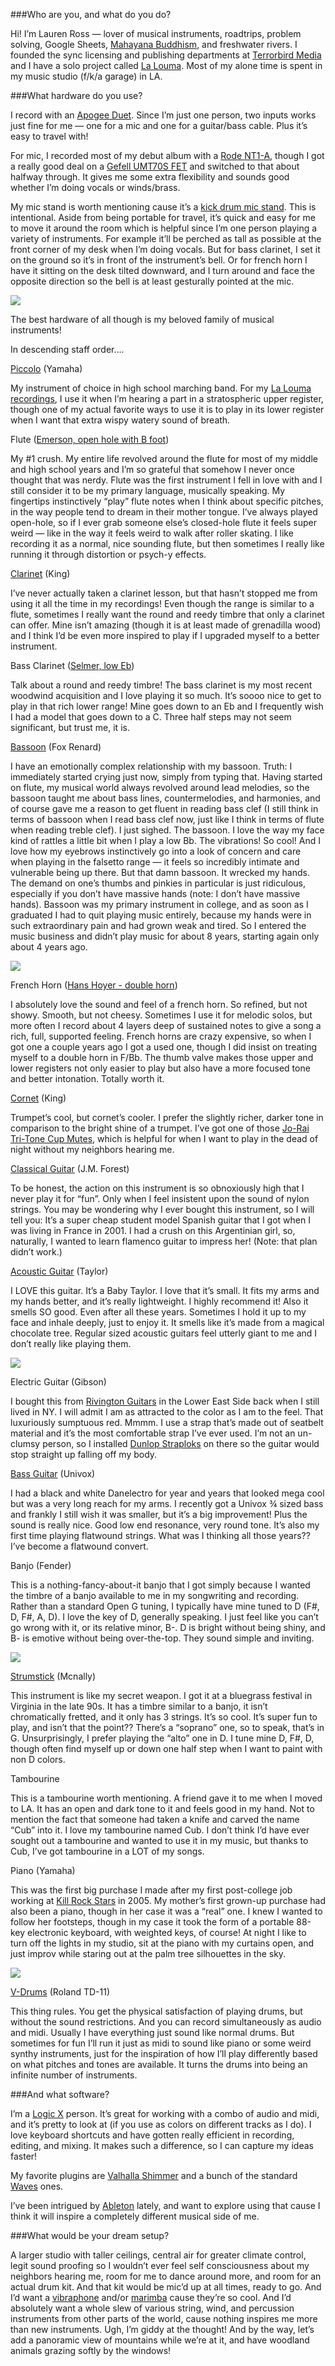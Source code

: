 ###Who are you, and what do you do?

Hi! I’m Lauren Ross — lover of musical instruments, roadtrips, problem solving, Google Sheets, [Mahayana Buddhism](https://www.britannica.com/topic/Mahayana), and freshwater rivers. I founded the sync licensing and publishing departments at [Terrorbird Media](https://terrorbird.com/licensing) and I have a solo project called [La Louma](https://www.lalouma.com/).  Most of my alone time is spent in my music studio (f/k/a garage) in LA.


###What hardware do you use?

I record with an [Apogee Duet](http://www.apogeedigital.com/products/duet). Since I’m just one person, two inputs works just fine for me — one for a mic and one for a guitar/bass cable.  Plus it’s easy to travel with!

For mic, I recorded most of my debut album with a [Rode NT1-A](http://www.rode.com/microphones/nt1-a), though I got a really good deal on a [Gefell UMT70S FET](https://reverb.com/item/6485227-gefell-umt-70s-fet) and switched to that about halfway through. It gives me some extra flexibility and sounds good whether I’m doing vocals or winds/brass.

My mic stand is worth mentioning cause it’s a [kick drum mic stand](https://www.sweetwater.com/store/detail/MicStdDeskBm--on-stage-stands-ms7920b-bass-drum-boom-combo-mic-stand).  This is intentional.  Aside from being portable for travel, it’s quick and easy for me to move it around the room which is helpful since I’m one person playing a variety of instruments. For example it’ll be perched as tall as possible at the front corner of my desk when I’m doing vocals.  But for bass clarinet, I set it on the ground so it’s in front of the instrument’s bell. Or for french horn I have it sitting on the desk tilted downward, and I turn around and face the opposite direction so the bell is at least gesturally pointed at the mic.

<img src="https://static-cashmusic.netdna-ssl.com/www/img/article/laurenwall.jpg"/>

The best hardware of all though is my beloved family of musical instruments!

In descending staff order….

[Piccolo](https://en.wikipedia.org/wiki/Piccolo) (Yamaha)

My instrument of choice in high school marching band. For my [La Louma recordings](http://music.lalouma.com/releases), I use it when I’m hearing a part in a stratospheric upper register, though one of my actual favorite ways to use it is to play in its lower register when I want that extra wispy watery sound of breath. 

Flute ([Emerson, open hole with B foot](https://reverb.com/item/4917473-emerson-flute-open-hole-b-foot))

My #1 crush. My entire life revolved around the flute for most of my middle and high school years and I’m so grateful that somehow I never once thought that was nerdy. Flute was the first instrument I fell in love with and I still consider it to be my primary language, musically speaking. My fingertips instinctively “play” flute notes when I think about specific pitches, in the way people tend to dream in their mother tongue.  I’ve always played open-hole, so if I ever grab someone else’s closed-hole flute it feels super weird — like in the way it feels weird to walk after roller skating. I like recording it as a normal, nice sounding flute, but then sometimes I really like running it through distortion or psych-y effects.

[Clarinet](https://www.youtube.com/watch?v=nENXs6n_ITI) (King)

I’ve never actually taken a clarinet lesson, but that hasn’t stopped me from using it all the time in my recordings! Even though the range is similar to a flute, sometimes I really want the round and reedy timbre that only a clarinet can offer. Mine isn’t amazing (though it is at least made of grenadilla wood) and I think I’d be even more inspired to play if I upgraded myself to a better instrument.

Bass Clarinet ([Selmer, low Eb](https://www.wwbw.com/Selmer-Paris-Model-65-Professional-Low-Eb-Bass-Clarinet-468299.wwbw))

Talk about a round and reedy timbre! The bass clarinet is my most recent woodwind acquisition and I love playing it so much. It’s soooo nice to get to play in that rich lower range! Mine goes down to an Eb and I frequently wish I had a model that goes down to a C. Three half steps may not seem significant, but trust me, it is.

[Bassoon](https://www.youtube.com/watch?v=CZ1Nz3UOOas) (Fox Renard)

I have an emotionally complex relationship with my bassoon. Truth: I immediately started crying just now, simply from typing that. Having started on flute, my musical world always revolved around lead melodies, so the bassoon taught me about bass lines, countermelodies, and harmonies, and of course gave me a reason to get fluent in reading bass clef (I still think in terms of bassoon when I read bass clef now, just like I think in terms of flute when reading treble clef). I just sighed. The bassoon. I love the way my face kind of rattles a little bit when I play a low Bb. The vibrations! So cool! And I love how my eyebrows instinctively go into a look of concern and care when playing in the falsetto range — it feels so incredibly intimate and vulnerable being up there. But that damn bassoon. It wrecked my hands. The demand on one’s thumbs and pinkies in particular is just ridiculous, especially if you don’t have massive hands (note: I don’t have massive hands). Bassoon was my primary instrument in college, and as soon as I graduated I had to quit playing music entirely, because my hands were in such extraordinary pain and had grown weak and tired. So I entered the music business and didn’t play music for about 8 years, starting again only about 4 years ago.

<img src="https://static-cashmusic.netdna-ssl.com/www/img/article/laurenfrenchhorn.jpg"/>

French Horn ([Hans Hoyer - double horn](http://www.hans-hoyer.com/en/instruments/double-horns/))

I absolutely love the sound and feel of a french horn. So refined, but not showy. Smooth, but not cheesy. Sometimes I use it for melodic solos, but more often I record about 4 layers deep of sustained notes to give a song a rich, full, supported feeling. French horns are crazy expensive, so when I got one a couple years ago I got a used one, though I did insist on treating myself to a double horn in F/Bb. The thumb valve makes those upper and lower registers not only easier to play but also have a more focused tone and better intonation. Totally worth it.

[Cornet](https://www.britannica.com/art/cornet) (King)

Trumpet’s cool, but cornet’s cooler. I prefer the slightly richer, darker tone in comparison to the bright shine of a trumpet. I’ve got one of those [Jo-Rai Tri-Tone Cup Mutes](https://www.youtube.com/watch?v=tmzmS_ze5wM), which is helpful for when I want to play in the dead of night without my neighbors hearing me.

[Classical Guitar](https://reverb.com/marketplace/acoustic-guitars/classical?make=jm-forest) (J.M. Forest)

To be honest, the action on this instrument is so obnoxiously high that I never play it for “fun”. Only when I feel insistent upon the sound of nylon strings. You may be wondering why I ever bought this instrument, so I will tell you: It’s a super cheap student model Spanish guitar that I got when I was living in France in 2001. I had a crush on this Argentinian girl, so, naturally, I wanted to learn flamenco guitar to impress her! (Note: that plan didn’t work.)

[Acoustic Guitar](https://www.taylorguitars.com/guitars/acoustic/features/specialty/travel-small-body) (Taylor)

I LOVE this guitar. It’s a Baby Taylor. I love that it’s small. It fits my arms and my hands better, and it’s really lightweight. I highly recommend it! Also it smells SO good. Even after all these years. Sometimes I hold it up to my face and inhale deeply, just to enjoy it. It smells like it’s made from a magical chocolate tree. Regular sized acoustic guitars feel utterly giant to me and I don’t really like playing them.

<img src="https://static-cashmusic.netdna-ssl.com/www/img/article/lauren3.jpg"/>

Electric Guitar (Gibson)

I bought this from [Rivington Guitars](https://rivingtonguitars.com/) in the Lower East Side back when I still lived in NY. I will admit I am as attracted to the color as I am to the feel. That luxuriously sumptuous red. Mmmm. I use a strap that’s made out of seatbelt material and it’s the most comfortable strap I’ve ever used. I’m not an un-clumsy person, so I installed [Dunlop Straploks](http://www.musiciansfriend.com/accessories/dunlop-dual-design-straplok-system) on there so the guitar would stop straight up falling off my body.

[Bass Guitar](https://reverb.com/brand/univox) (Univox)

I had a black and white Danelectro for year and years that looked mega cool but was a very long reach for my arms. I recently got a Univox ¾ sized bass and frankly I still wish it was smaller, but it’s a big improvement!  Plus the sound is really nice.  Good low end resonance, very round tone.  It’s also my first time playing flatwound strings.  What was I thinking all those years?? I’ve become a flatwound convert.

Banjo (Fender)

This is a nothing-fancy-about-it banjo that I got simply because I wanted the timbre of a banjo available to me in my songwriting and recording. Rather than a standard Open G tuning, I typically have mine tuned to D (F#, D, F#, A, D).  I love the key of D, generally speaking.  I just feel like you can’t go wrong with it, or its relative minor, B-.  D is bright without being shiny, and B- is emotive without being over-the-top. They sound simple and inviting.

<img src="https://static-cashmusic.netdna-ssl.com/www/img/article/lauren2.jpg"/>

[Strumstick](https://strumstick.com/) (Mcnally)

This instrument is like my secret weapon. I got it at a bluegrass festival in Virginia in the late 90s. It has a timbre similar to a banjo, it isn’t chromatically fretted, and it only has 3 strings. It’s so cool. It’s super fun to play, and isn’t that the point?? There’s a “soprano” one, so to speak, that’s in G.  Unsurprisingly, I prefer playing the “alto” one in D. I tune mine D, F#, D, though often find myself up or down one half step when I want to paint with non D colors.

Tambourine

This is a tambourine worth mentioning. A friend gave it to me when I moved to LA. It has an open and dark tone to it and feels good in my hand. Not to mention the fact that someone had taken a knife and carved the name “Cub” into it. I love my tambourine named Cub. I don’t think I’d have ever sought out a tambourine and wanted to use it in my music, but thanks to Cub, I’ve got tambourine in a LOT of my songs.

Piano (Yamaha)

This was the first big purchase I made after my first post-college job working at [Kill Rock Stars](http://killrockstars.com/) in 2005. My mother’s first grown-up purchase had also been a piano, though in her case it was a “real” one. I knew I wanted to follow her footsteps, though in my case it took the form of a portable 88-key electronic keyboard, with weighted keys, of course! At night I like to turn off the lights in my studio, sit at the piano with my curtains open, and just improv while staring out at the palm tree silhouettes in the sky.

<img src="https://static-cashmusic.netdna-ssl.com/www/img/article/laurendrums.jpg"/>

[V-Drums](http://www.kickstartyourdrumming.com/roland-td-11-review/) (Roland TD-11)

This thing rules. You get the physical satisfaction of playing drums, but without the sound restrictions. And you can record simultaneously as audio and midi. Usually I have everything just sound like normal drums. But sometimes for fun I’ll run it just as midi to sound like piano or some weird synthy instruments, just for the inspiration of how I’ll play differently based on what pitches and tones are available.  It turns the drums into being an infinite number of instruments.


###And what software?

I’m a [Logic X](https://www.apple.com/logic-pro/) person. It’s great for working with a combo of audio and midi, and it’s pretty to look at (if you use as colors on different tracks as I do). I love keyboard shortcuts and have gotten really efficient in recording, editing, and mixing. It makes such a difference, so I can capture my ideas faster!

My favorite plugins are [Valhalla Shimmer](https://www.youtube.com/watch?v=dARG536f3FI) and a bunch of the standard [Waves](https://www.waves.com/plugins) ones.

I’ve been intrigued by [Ableton](https://www.ableton.com/en/) lately, and want to explore using that cause I think it will inspire a completely different musical side of me.


###What would be your dream setup?

A larger studio with taller ceilings, central air for greater climate control, legit sound proofing so I wouldn’t ever feel self consciousness about my neighbors hearing me, room for me to dance around more, and room for an actual drum kit.  And that kit would be mic’d up at all times, ready to go. And I’d want a [vibraphone](https://www.youtube.com/watch?v=0vf-gTakrp0) and/or [marimba](https://www.youtube.com/watch?v=7lktMLiKaes) cause they’re so cool.  And I’d absolutely want a whole slew of various string, wind, and percussion instruments from other parts of the world, cause nothing inspires me more than new instruments. Ugh, I’m giddy at the thought! And by the way, let’s add a panoramic view of mountains while we’re at it, and have woodland animals grazing softly by the windows!

